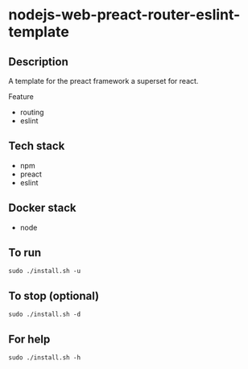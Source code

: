 # nodejs-web-preact-router-eslint-template

## Description
A template for the preact framework a superset for react.

Feature
- routing
- eslint

## Tech stack
- npm
- preact
- eslint

## Docker stack
- node

## To run
`sudo ./install.sh -u`

## To stop (optional)
`sudo ./install.sh -d`

## For help
`sudo ./install.sh -h`
